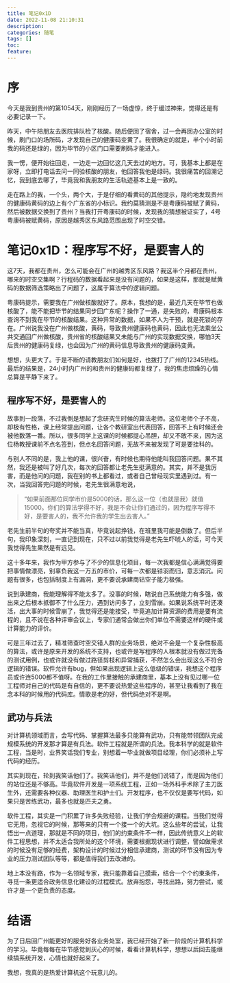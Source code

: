```yaml
---
title: 笔记0x1D
date: 2022-11-08 21:10:31
description:
categories: 随笔
tags: []
toc:
feature:
---
```


# 序

今天是我到贵州的第1054天，刚刚经历了一场虚惊，终于缓过神来，觉得还是有必要记录一下。

昨天，中午陪朋友去医院排队检了核酸。随后便回了宿舍，过一会再回办公室的时候，刷门口的场所码，才发现自己的健康码变黄了。我很确定的就是，半个小时前我的码还是绿的，因为毕节的小区门口需要刷码才能进入。

我一愣，便开始往回走，一边走一边回忆这几天去过的地方。可，我基本上都是在家呀，立即打电话去问一同验核酸的朋友，他回答我他是绿码。我很痛苦的回溯记忆，我到底去哪了，毕竟我和我朋友的生活轨迹基本上是一致的。

走在路上的我，一个头，两个大，于是仔细的看黄码的其他提示，隐约地发现贵州的健康码黄码的边上有个广东省的小标识。我约莫猜测是不是粤康码被赋了黄码，然后被数据交换到了贵州？当我打开粤康码的时候，发现我的猜想被证实了，4号粤康码被赋黄码，原因是越秀区东风路范围出现了时空交错。

<!-- more -->

# 笔记0x1D：程序写不好，是要害人的

这7天，我都在贵州，怎么可能会在广州的越秀区东风路？我这半个月都在贵州，哪来的时空交集啊？行程码的数据看起来是没有问题的，如果是这样，那就是赋黄码的数据筛选策略出了问题了，这属于算法中的逻辑问题。

粤康码提示，需要我在广州做核酸就好了。原本，我想的是，最近几天在毕节也做核酸了，能不能把毕节的结果同步回广东呢？操作了一通，是失败的，粤康码根本查询不到我在毕节的核酸结果。这种异常的数据，如果不人为干预，就是死锁的存在。广州说我没在广州做核酸，黄码，导致贵州健康码也黄码，因此也无法乘坐公共交通回广州做核酸，贵州省的核酸结果又未能与广州的实现数据交换，哪怕3天后贵州的健康码复绿，也会因为广州的黄码信息导致贵州的健康码变黄。

想想，头更大了。于是不断的请教朋友们如何是好，也拨打了广州的12345热线。最后的结果是，24小时内广州的和贵州的健康码都复绿了，我的焦虑烦躁的心情总算是平静下来了。

## 程序写不好，是要害人的

故事到一段落，不过我倒是想起了念研究生时候的算法老师。这位老师个子不高，却极有性格，课上经常提出问题，让各个教研室出代表回答，回答不上有时候还会被他数落一番。所以，很多同学上这课的时候都提心吊胆，却又不敢不来，因为这位杨教授课前不点名签到，但点名回答问题，无故不来被发现了可是要挂科的。

与别人不同的是，我上他的课，很兴奋，有时候也期待他能叫我回答问题。果不其然，我还是被叫了好几次，每次的回答都让老先生挺满意的。其实，并不是我厉害，而是他问的问题，我在别的书上都看过，或者自己曾经现实里遇到过。有一次，当我回答完问题的时候，老先生很满意地说，

> “如果前面那位同学市价是5000的话，那么这一位（也就是我）就值15000。你们的算法学得不好，我是不会让你们通过的，因为程序写得不好，是要害人的，我不允许我的学生出去害人。”

老先生前半句的夸奖并不能当真，毕竟说起挣钱，在班里我可能是倒数了。但后半句，我印象深刻，一直记到现在，只不过以前我觉得是老先生吓唬人的话，可今天我觉得先生果然是有远见。

这十多年来，我作为甲方参与了不少的信息化项目，每一次我都是信心满满觉得要把事情做漂亮，别辜负我这一万五的市价，可每一次都是铩羽而归，意志消沉。问题有很多，也包括制度上有漏洞，更不要说承建商钻空子能力极强。

说到承建商，我能理解得不能太多了。没事的时候，瞎说自己系统能力有多强，做出来之后根本抵御不了什么压力，遇到访问多了，立刻雪崩。如果说系统平时还凑活，出大事的时候雪崩了，我觉得还是能接受，毕竟追加计算资源的费用是要有流程的，且不说在各种评审会议上，专家们通常会做出你们单位不需要这样的硬件或计算能力的评价。

可是三年过去了，精准筛查时空交错人群的业务场景，绝对不会是一个复杂性极高的算法，或许是原来开发的系统不支持，也或许是写程序的人根本就没有做过完备的测试用例，也或许就没有做过路径剪枝和异常捕获，不然怎么会出现这么不符合逻辑的错误。软件允许有bug，但如果出现逻辑上这么低级的错误，我想这个程序员或许连5000都不值呀。在我的工作里接触的承建商里，基本上没有见过哪一位工程师对自己的代码是有自信的，更不要说热爱这些程序的，甚至让我看到了我在念本科的时候用的代码库。情歌是老的好，但代码绝对不是啊。

## 武功与兵法

对计算机领域而言，会写代码、掌握算法最多只能算有武功，只有能带领团队完成规模系统的开发那才算是有兵法。软件工程就是所谓的兵法。我本科学的就是软件工程，当是时，业界笑话我们专业，别想着一毕业就做项目经理，你们必须补上写代码的经历。

其实到现在，轮到我笑话他们了。我笑话他们，并不是他们说错了，而是因为他们的站位还是不够高。毕竟软件开发是一项系统工程，正如一场外科手术除了主刀医生外，还需要各种仪器、助理医生和护士们。开发程序，也不仅仅是要写代码，如果只是苦练武功，最多也就是匹夫之勇。

软件工程，其实是一门积累了许多失败经验，让我们学会规避的课程。当我们觉得它无用，忽视它的时候，那等来的只有一个接一个的大坑。这么些年的尝试，让我悟出一点道理，那就是不同的项目，他们的约束条件不一样，因此传统意义上的软件工程思想，并不太适合我所处的这个环境，需要根据现状进行调整，譬如做需求的时候没有足够的经费，架构设计的时候过分相信承建商，测试的环节没有因为专业的压力测试团队等等，都是值得我们去改进的。

地上本没有路，作为一名领域专家，我只能靠着自己摸索，结合一个个约束条件，寻觅一条更适合政务信息化建设的过程模式。放弃抱怨，寻找出路，努力尝试，或许才是一个更负责的态度。

# 结语

为了日后回广州能更好的服务好各业务处室，我已经开始了新一阶段的计算机科学的学习。毕竟每每在毕节感觉到灰心的时候，看看计算机科学，想想以后回去能继续搞系统开发，心情也就好起来了。

我想，我真的是热爱计算机这个玩意儿的。
